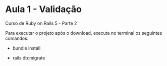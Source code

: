 # Aula 1 - Validação

Curso de Ruby on Rails 5 - Parte 2

Para executar o projeto após o download, execute no terminal os seguintes comandos:

* bundle install

* rails db:migrate
